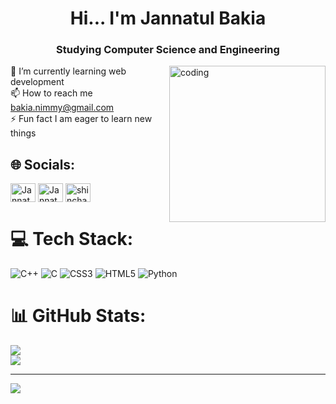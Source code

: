 <h1 align="center">Hi... I'm Jannatul Bakia</h1>
<h3 align="center">Studying Computer Science and Engineering</h3>
<img align="right" alt="coding" width="250" src="https://gifdb.com/images/high/pc-programming-umiko-ahagon-xl8rbijsvnnrka63.gif">

🌱 I’m currently learning web development<br>📫 How to reach me bakia.nimmy@gmail.com<br>⚡ Fun fact I am eager to learn new things


## 🌐 Socials:
<a href="https://linkedin.com/in/jannatul bakia" target="blank"><img align="center" src="https://raw.githubusercontent.com/rahuldkjain/github-profile-readme-generator/master/src/images/icons/Social/linked-in-alt.svg" alt="Jannatul Bakia" height="30" width="40" /></a>
<a href="https://fb.com/jannatul bakia" target="blank"><img align="center" src="https://raw.githubusercontent.com/rahuldkjain/github-profile-readme-generator/master/src/images/icons/Social/facebook.svg" alt="Jannatul Bakia" height="30" width="40" /></a>
<a href="https://codeforces.com/profile/shinchan_codes" target="blank"><img align="center" src="https://raw.githubusercontent.com/rahuldkjain/github-profile-readme-generator/master/src/images/icons/Social/codeforces.svg" alt="shinchan_codes" height="30" width="40" /></a>
</p>



# 💻 Tech Stack:
![C++](https://img.shields.io/badge/c++-%2300599C.svg?style=for-the-badge&logo=c%2B%2B&logoColor=white) ![C](https://img.shields.io/badge/c-%2300599C.svg?style=for-the-badge&logo=c&logoColor=white) ![CSS3](https://img.shields.io/badge/css3-%231572B6.svg?style=for-the-badge&logo=css3&logoColor=white) ![HTML5](https://img.shields.io/badge/html5-%23E34F26.svg?style=for-the-badge&logo=html5&logoColor=white) ![Python](https://img.shields.io/badge/python-3670A0?style=for-the-badge&logo=python&logoColor=ffdd54)
# 📊 GitHub Stats:
![](https://github-readme-stats.vercel.app/api?username=jannatulbakia&theme=dark&hide_border=false&include_all_commits=false&count_private=false)<br/>
![](https://github-readme-stats.vercel.app/api/top-langs/?username=jannatulbakia&theme=dark&hide_border=false&include_all_commits=false&count_private=false&layout=compact)

---
[![](https://visitcount.itsvg.in/api?id=jannatulbakia&icon=0&color=0)](https://visitcount.itsvg.in)

<!-- Proudly created with GPRM ( https://gprm.itsvg.in ) -->
